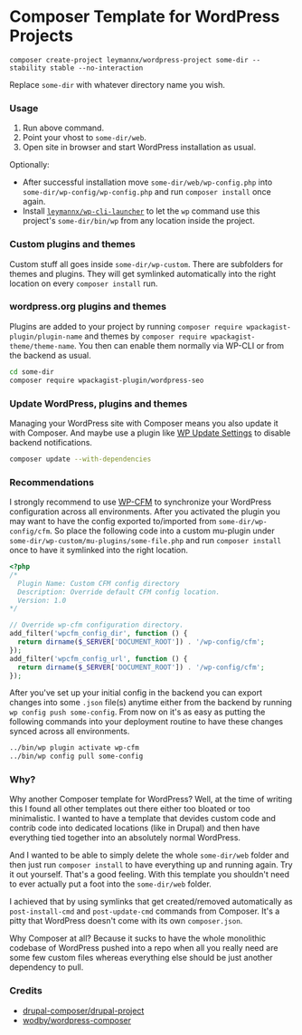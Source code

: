 # Composer Template for WordPress Projects

```
composer create-project leymannx/wordpress-project some-dir --stability stable --no-interaction
```

Replace `some-dir` with whatever directory name you wish.

### Usage

1. Run above command.
2. Point your vhost to `some-dir/web`.
3. Open site in browser and start WordPress installation as usual.

Optionally:

* After successful installation move `some-dir/web/wp-config.php` into `some-dir/wp-config/wp-config.php` and run `composer install` once again.
* Install [`leymannx/wp-cli-launcher`][1] to let the `wp` command use this project's `some-dir/bin/wp` from any location inside the project.

### Custom plugins and themes

Custom stuff all goes inside `some-dir/wp-custom`. There are subfolders for themes and plugins. They will get symlinked automatically into the right location on every `composer install` run.

### wordpress.org plugins and themes

Plugins are added to your project by running `composer require wpackagist-plugin/plugin-name` and themes by `composer require wpackagist-theme/theme-name`. You then can enable them normally via WP-CLI or from the backend as usual.

```bash
cd some-dir
composer require wpackagist-plugin/wordpress-seo
```

### Update WordPress, plugins and themes

Managing your WordPress site with Composer means you also update it with Composer. And maybe use a plugin like [WP Update Settings][2] to disable backend notifications.

```bash
composer update --with-dependencies
```

### Recommendations

I strongly recommend to use [WP-CFM][3] to synchronize your WordPress configuration across all environments. After you activated the plugin you may want to have the config exported to/imported from `some-dir/wp-config/cfm`. So place the following code into a custom mu-plugin under `some-dir/wp-custom/mu-plugins/some-file.php` and run `composer install` once to have it symlinked into the right location. 

```php
<?php
/*
  Plugin Name: Custom CFM config directory
  Description: Override default CFM config location.
  Version: 1.0
*/

// Override wp-cfm configuration directory.
add_filter('wpcfm_config_dir', function () {
  return dirname($_SERVER['DOCUMENT_ROOT']) . '/wp-config/cfm';
});
add_filter('wpcfm_config_url', function () {
  return dirname($_SERVER['DOCUMENT_ROOT']) . '/wp-config/cfm';
});
```

After you've set up your initial config in the backend you can export changes into some `.json` file(s) anytime either from the backend by running `wp config push some-config`. From now on it's as easy as putting the following commands into your deployment routine to have these changes synced across all environments.

```bash
../bin/wp plugin activate wp-cfm
../bin/wp config pull some-config
```

### Why?

Why another Composer template for WordPress? Well, at the time of writing this I found all other templates out there either too bloated or too minimalistic. I wanted to have a template that devides custom code and contrib code into dedicated locations (like in Drupal) and then have everything tied together into an absolutely normal WordPress.

And I wanted to be able to simply delete the whole `some-dir/web` folder and then just run `composer install` to have everything up and running again. Try it out yourself. That's a good feeling. With this template you shouldn't need to ever actually put a foot into the `some-dir/web` folder.

I achieved that by using symlinks that get created/removed automatically as `post-install-cmd` and `post-update-cmd` commands from Composer. It's a pitty that WordPress doesn't come with its own `composer.json`.

Why Composer at all? Because it sucks to have the whole monolithic codebase of WordPress pushed into a repo when all you really need are some few custom files whereas everything else should be just another dependency to pull.

### Credits

* [drupal-composer/drupal-project][4]
* [wodby/wordpress-composer][5]

[1]: https://github.com/leymannx/wp-cli-launcher
[2]: https://wordpress.org/plugins/wp-updates-settings/
[3]: https://wordpress.org/plugins/wp-cfm/
[4]: https://github.com/drupal-composer/drupal-project
[5]: https://github.com/wodby/wordpress-composer
